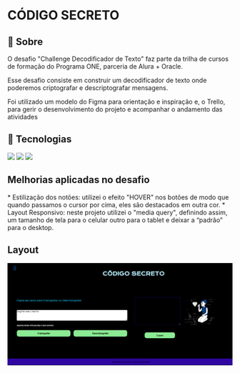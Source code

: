 <h1>CÓDIGO SECRETO</h1>

<h2>🔖 Sobre</h2>
<p> O desafio "Challenge Decodificador de Texto" faz parte da trilha de cursos de formação do Programa ONE, parceria de Alura + Oracle.</p>
<p> Esse desafio consiste em construir um decodificador de texto onde poderemos criptografar e descriptografar mensagens.</p>
<p>Foi utilizado um modelo do Figma para orientação e inspiração e, o Trello, para gerir o desenvolvimento do projeto e acompanhar o andamento das atividades</p>

## 🚀 Tecnologias
<div>
  <img src="https://img.shields.io/badge/HTML-239120?style=for-the-badge&logo=html5&logoColor=white">
  <img src="https://img.shields.io/badge/CSS-239120?&style=for-the-badge&logo=css3&logoColor=white">
  <img src="https://img.shields.io/badge/JavaScript-F7DF1E?style=for-the-badge&logo=javascript&logoColor=black">
</div>

<h2> Melhorias aplicadas no desafio</h2>
<p>* Estilização dos notões: utilizei o efeito "HOVER" nos botões de modo que quando passamos o cursor por cima, eles são destacados em outra cor.
* Layout Responsivo: neste projeto utilizei o "media query", definindo assim, um tamanho de tela para o celular outro para o tablet e deixar a “padrão” para o desktop.
</p>

## Layout

<div>
  <img src="./assets/Layout.PNG">
</div>
